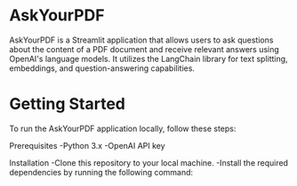 # AskYourPDF

AskYourPDF is a Streamlit application that allows users to ask questions about the content of a PDF document and receive relevant answers using OpenAI's language models. It utilizes the LangChain library for text splitting, embeddings, and question-answering capabilities.

# Getting Started

To run the AskYourPDF application locally, follow these steps:

Prerequisites
-Python 3.x
-OpenAI API key

Installation
-Clone this repository to your local machine.
-Install the required dependencies by running the following command:
